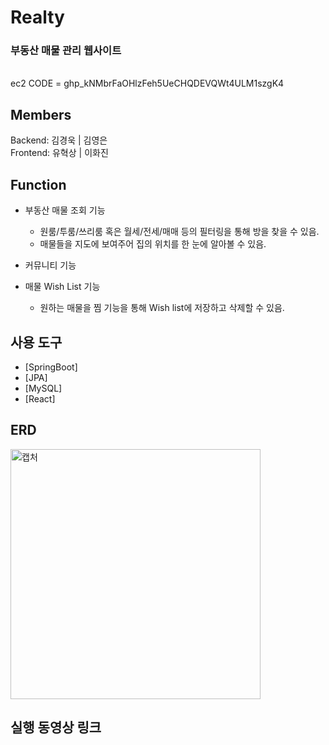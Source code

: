 # Realty
### 부동산 매물 관리 웹사이트
<br>
ec2 CODE = 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

## Members
 Backend: 김경욱 | 김영은 <br>
 Frontend: 유혁상 | 이화진


## Function

* 부동산 매물 조회 기능 <br>
	* 원룸/투룸/쓰리룸 혹은 월세/전세/매매 등의 필터링을 통해 방을 찾을 수 있음.
	* 매물들을 지도에 보여주어 집의 위치를 한 눈에 알아볼 수 있음.

* 커뮤니티 기능
   
* 매물 Wish List 기능
	* 원하는 매물을 찜 기능을 통해 Wish list에 저장하고 삭제할 수 있음.


## 사용 도구
* [SpringBoot]
* [JPA]
* [MySQL]
* [React]

## ERD
<img height="400" alt="캡처" src="https://user-images.githubusercontent.com/56907015/153184473-3b8141a5-42ad-477f-a1b0-e39afb1be07b.png">


## 실행 동영상 링크
	

